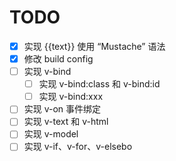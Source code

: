 # TODO

- [x] 实现 {{text}} 使用 “Mustache” 语法
- [x] 修改 build config
- [ ] 实现 v-bind
  - [ ] 实现 v-bind:class 和 v-bind:id
  - [ ] 实现 v-bind:xxx
- [ ] 实现 v-on 事件绑定
- [ ] 实现 v-text 和 v-html
- [ ] 实现 v-model
- [ ] 实现 v-if、v-for、v-elsebo
